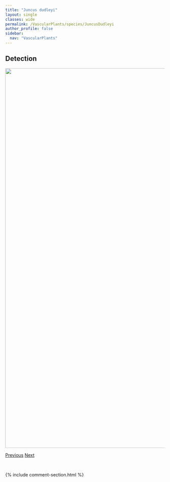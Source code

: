 ```yaml
---
title: "Juncus dudleyi"
layout: single
classes: wide
permalink: /VascularPlants/species/JuncusDudleyi
author_profile: false
sidebar:
  nav: "VascularPlants"
---
```


<h2>Detection</h2>

<a href="https://drive.google.com/uc?export=view&id=1BqrCx-W1DteM0mTMvCnuF8vjCEZizZcG">
<img src="https://drive.google.com/uc?export=view&id=1BqrCx-W1DteM0mTMvCnuF8vjCEZizZcG" height = "1200" width = "800">
</a>


<a href="/DevelopmentWebsite/VascularPlants/species/JuncusDrummondii" class="pagination--pager" title="Juncus drummondii">Previous</a> <a href="/DevelopmentWebsite/VascularPlants/species/JuncusFiliformis" class="pagination--pager" title="Juncus filiformis">Next</a>

<p>&nbsp;</p>

{% include comment-section.html %}
